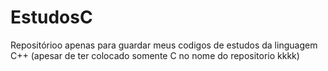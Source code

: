 # EstudosC

Repositórioo apenas para guardar meus codigos de estudos da linguagem C++ (apesar de ter colocado somente C no nome do repositorio kkkk)
